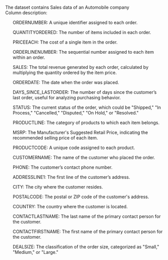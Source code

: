 The dataset contains Sales data of an Automobile company<br>
Column description:<br>
<ul>ORDERNUMBER: A unique identifier assigned to each order.</ul>
<ul>QUANTITYORDERED: The number of items included in each order.</ul>
<ul>PRICEEACH: The cost of a single item in the order.</ul>
<ul>ORDERLINENUMBER: The sequential number assigned to each item within an order.</ul>
<ul>SALES: The total revenue generated by each order, calculated by multiplying the quantity ordered by the item price.</ul>
<ul>ORDERDATE: The date when the order was placed.</ul>
<ul>DAYS_SINCE_LASTORDER: The number of days since the customer’s last order, useful for analyzing purchasing behavior.</ul>
<ul>STATUS: The current status of the order, which could be "Shipped," "In Process," "Cancelled," "Disputed," "On Hold," or "Resolved."</ul>
<ul>PRODUCTLINE: The category of products to which each item belongs.</ul>
<ul>MSRP: The Manufacturer's Suggested Retail Price, indicating the recommended selling price of each item.</ul>
<ul>PRODUCTCODE: A unique code assigned to each product.</ul>
<ul>CUSTOMERNAME: The name of the customer who placed the order.</ul>
<ul>PHONE: The customer’s contact phone number.</ul>
<ul>ADDRESSLINE1: The first line of the customer’s address.</ul>
<ul>CITY: The city where the customer resides.</ul>
<ul>POSTALCODE: The postal or ZIP code of the customer's address.</ul>
<ul>COUNTRY: The country where the customer is located.</ul>
<ul>CONTACTLASTNAME: The last name of the primary contact person for the customer.</ul>
<ul>CONTACTFIRSTNAME: The first name of the primary contact person for the customer.</ul>
<ul>DEALSIZE: The classification of the order size, categorized as "Small," "Medium," or "Large."</ul>

